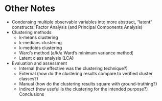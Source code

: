# Other Notes



* Condensing multiple observable variables into more abstract, “latent” constructs: Factor Analysis \(and Principal Components Analysis\)
* Clustering methods 
  * k-means clustering 
  * k-medians clustering 
  * k-medoids clustering 
  * Ward’s method \(a/k/a Ward’s minimum variance method\) 
  * Latent class analysis \(LCA\) 
* Evaluation and assessment 
  * Internal \(how effective was the clustering technique?\) 
  * External \(how do the clustering results compare to verified cluster classes?\) 
  * Manual \(how do the clustering results square with ground-truthing?\)
  * Indirect \(how useful is the clustering for the intended purpose?\) Conclusions

